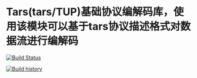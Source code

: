 # Tars(tars/TUP)基础协议编解码库，使用该模块可以基于tars协议描述格式对数据流进行编解码

[![Build Status](https://travis-ci.com/TarsNET/codecs.svg?branch=develop)](https://travis-ci.org/TarsNET/rpc)

[![Build history](https://buildstats.info/travisci/chart/TarsNET/codecs)](https://travis-ci.com/TarsNET/codecs/builds)